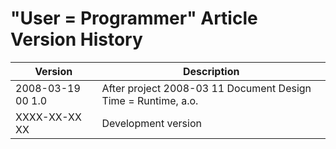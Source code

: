 ﻿"User = Programmer" Article Version History
===========================================

| Version            | Description                                                   |
|--------------------|---------------------------------------------------------------|
| 2008-03-19 00  1.0 | After project 2008-03 11 Document Design Time = Runtime, a.o. |
| XXXX-XX-XX XX      | Development version                                           |